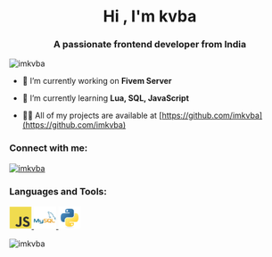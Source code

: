 <h1 align="center">Hi , I'm kvba</h1>
<h3 align="center">A passionate frontend developer from India</h3>

<p align="left"> <img src="https://komarev.com/ghpvc/?username=imkvba&label=Profile%20views&color=0e75b6&style=flat" alt="imkvba" /> </p>

- 🔭 I’m currently working on **Fivem Server**

- 🌱 I’m currently learning **Lua, SQL, JavaScript**

- 👨‍💻 All of my projects are available at [https://github.com/imkvba](https://github.com/imkvba)

<h3 align="left">Connect with me:</h3>
<p align="left">
<a href="https://discord.gg/imkvba" target="blank"><img align="center" src="https://raw.githubusercontent.com/rahuldkjain/github-profile-readme-generator/master/src/images/icons/Social/discord.svg" alt="imkvba" height="30" width="40" /></a>
</p>

<h3 align="left">Languages and Tools:</h3>
<p align="left"> <a href="https://developer.mozilla.org/en-US/docs/Web/JavaScript" target="_blank" rel="noreferrer"> <img src="https://raw.githubusercontent.com/devicons/devicon/master/icons/javascript/javascript-original.svg" alt="javascript" width="40" height="40"/> </a> <a href="https://www.mysql.com/" target="_blank" rel="noreferrer"> <img src="https://raw.githubusercontent.com/devicons/devicon/master/icons/mysql/mysql-original-wordmark.svg" alt="mysql" width="40" height="40"/> </a> <a href="https://www.python.org" target="_blank" rel="noreferrer"> <img src="https://raw.githubusercontent.com/devicons/devicon/master/icons/python/python-original.svg" alt="python" width="40" height="40"/> </a> </p>

<p><img align="center" src="https://github-readme-stats.vercel.app/api/top-langs?username=imkvba&show_icons=true&locale=en&layout=compact" alt="imkvba" /></p>

